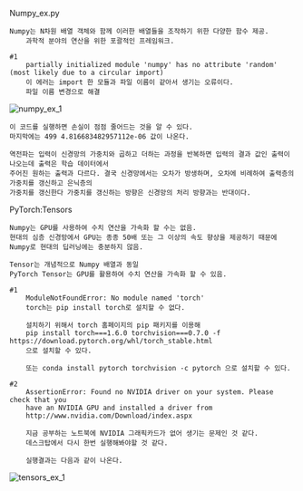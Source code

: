 Numpy_ex.py

	Numpy는 N차원 배열 객체와 함께 이러한 배열들을 조작하기 위한 다양한 함수 제공.
		과학적 분야의 연산을 위한 포괄적인 프레임워크.

	#1
		partially initialized module 'numpy' has no attribute 'random' (most likely due to a circular import)
		이 에러는 import 한 모듈과 파일 이름이 같아서 생기는 오류이다.
		파일 이름 변경으로 해결

![numpy_ex_1](https://user-images.githubusercontent.com/72618459/97674657-3f743700-1ad1-11eb-9013-dec6140db654.PNG)

	이 코드를 실행하면 손실이 점점 줄어드는 것을 알 수 있다. 
	마지막에는 499 4.816683482957112e-06 값이 나온다.
	
	역전파는 입력이 신경망의 가중치와 곱하고 더하는 과정을 반복하면 입력의 결과 값인 출력이 나오는데 출력은 학습 데이터에서 
	주어진 원하는 출력과 다르다. 결국 신경망에서는 오차가 방생하며, 오차에 비례하여 출력층의 가중치를 갱신하고 은닉층의 
	가중치를 갱신한다 가중치를 갱신하는 방향은 신경망의 처리 방향과는 반대이다.

PyTorch:Tensors

	Numpy는 GPU를 사용하여 수치 연산을 가속화 할 수는 없음.
	현대의 심층 신경망에서 GPU는 종종 50배 또는 그 이상의 속도 향상을 제공하기 때문에 Numpy로 현대의 딥러닝에는 충분하지 않음.

	Tensor는 개념적으로 Numpy 배열과 동일
	PyTorch Tensor는 GPU를 활용하여 수치 연산을 가속화 할 수 있음.

	#1
		ModuleNotFoundError: No module named 'torch'
		torch는 pip install torch로 설치할 수 없다.

		설치하기 위해서 torch 홈페이지의 pip 패키지를 이용해 
		pip install torch===1.6.0 torchvision===0.7.0 -f https://download.pytorch.org/whl/torch_stable.html 
		으로 설치할 수 있다.

		또는 conda install pytorch torchvision -c pytorch 으로 설치할 수 있다.

	#2
		AssertionError: Found no NVIDIA driver on your system. Please check that you
		have an NVIDIA GPU and installed a driver from
		http://www.nvidia.com/Download/index.aspx

		지금 공부하는 노트북에 NVIDIA 그래픽카드가 없어 생기는 문제인 것 같다.
		데스크탑에서 다시 한번 실행해봐야할 것 같다.
		
		실행결과는 다음과 같이 나온다.
![tensors_ex_1](https://user-images.githubusercontent.com/72618459/97675313-7139cd80-1ad2-11eb-89b7-869da08fc729.PNG)

